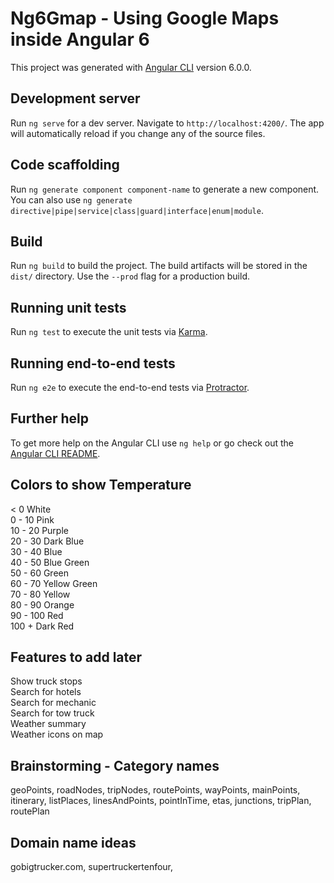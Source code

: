 # Ng6Gmap - Using Google Maps inside Angular 6

This project was generated with [Angular CLI](https://github.com/angular/angular-cli) version 6.0.0.

## Development server

Run `ng serve` for a dev server. Navigate to `http://localhost:4200/`. The app will automatically reload if you change any of the source files.

## Code scaffolding

Run `ng generate component component-name` to generate a new component. You can also use `ng generate directive|pipe|service|class|guard|interface|enum|module`.

## Build

Run `ng build` to build the project. The build artifacts will be stored in the `dist/` directory. Use the `--prod` flag for a production build.

## Running unit tests

Run `ng test` to execute the unit tests via [Karma](https://karma-runner.github.io).

## Running end-to-end tests

Run `ng e2e` to execute the end-to-end tests via [Protractor](http://www.protractortest.org/).

## Further help

To get more help on the Angular CLI use `ng help` or go check out the [Angular CLI README](https://github.com/angular/angular-cli/blob/master/README.md).

## Colors to show Temperature

  < 0    White  
 0 - 10  Pink  
10 - 20  Purple  
20 - 30  Dark Blue  
30 - 40  Blue  
40 - 50  Blue Green  
50 - 60  Green  
60 - 70  Yellow Green  
70 - 80  Yellow  
80 - 90  Orange  
90 - 100 Red  
  100 +  Dark Red  

## Features to add later

Show truck stops  
Search for hotels  
Search for mechanic  
Search for tow truck  
Weather summary   
Weather icons on map 

## Brainstorming - Category names

geoPoints, roadNodes, tripNodes, routePoints, wayPoints, mainPoints, itinerary, listPlaces, linesAndPoints, pointInTime, etas, junctions, tripPlan, routePlan

## Domain name ideas

gobigtrucker.com, supertruckertenfour,





